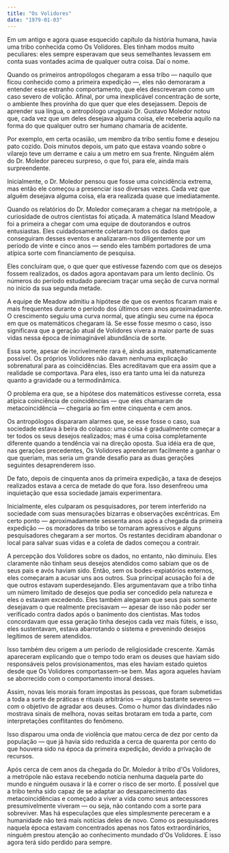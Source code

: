 ```yaml
---
title: "Os Volidores"
date: "1979-01-03"
---
```


Em um antigo e agora quase esquecido capítulo da história humana, havia uma tribo conhecida como Os Volidores. Eles tinham modos muito peculiares: eles sempre esperavam que seus semelhantes levassem em conta suas vontades acima de qualquer outra coisa. Daí o nome.

Quando os primeiros antropólogos chegaram a essa tribo — naquilo que ficou conhecido como a primeira expedição —, eles não demoraram a entender esse estranho comportamento, que eles descreveram como um caso severo de volição. Afinal, por uma inexplicável concentração de sorte, o ambiente lhes provinha do que quer que eles desejassem. Depois de aprender sua língua, o antropólogo uruguaio Dr. Gustavo Moledor notou que, cada vez que um deles desejava alguma coisa, ele receberia aquilo na forma do que qualquer outro ser humano chamaria de acidente.

Por exemplo, em certa ocasião, um membro da tribo sentiu fome e desejou pato cozido. Dois minutos depois, um pato que estava voando sobre o vilarejo teve um derrame e caiu a um metro em sua frente. Ninguém além do Dr. Moledor pareceu surpreso, o que foi, para ele, ainda mais surpreendente.

Inicialmente, o Dr. Moledor pensou que fosse uma coincidência extrema, mas então ele começou a presenciar isso diversas vezes. Cada vez que alguém desejava alguma coisa, ela era realizada quase que imediatamente.

Quando os relatórios do Dr. Moledor começaram a chegar na metrópole, a curiosidade de outros cientistas foi atiçada. A matemática Island Meadow foi a primeira a chegar com uma equipe de doutorandos e outros entusiastas. Eles cuidadosamente coletaram todos os dados que conseguiram desses eventos e analizaram-nos diligentemente por um período de vinte e cinco anos — sendo eles também portadores de uma atípica sorte com financiamento de pesquisa.

Eles concluíram que, o que quer que estivesse fazendo com que os desejos fossem realizados, os dados agora apontavam para um lento declínio. Os números do período estudado pareciam traçar uma seção de curva normal no início da sua segunda metade.

A equipe de Meadow admitiu a hipótese de que os eventos ficaram mais e mais frequentes durante o período dos últimos cem anos aproximadamente. O crescimento seguiu uma curva normal, que atingiu seu cume na época em que os matemáticos chegaram lá. Se esse fosse mesmo o caso, isso significava que a geração atual de Volidores vivera a maior parte de suas vidas nessa época de inimaginável abundância de sorte.

Essa sorte, apesar de incrivelmente rara é, ainda assim, matematicamente possível. Os próprios Volidores não davam nenhuma explicação sobrenatural para as coincidências. Eles acreditavam que era assim que a realidade se comportava. Para eles, isso era tanto uma lei da natureza quanto a gravidade ou a termodinâmica.

O problema era que, se a hipótese dos matemáticos estivesse correta, essa atípica coinciência de coincidências — que eles chamaram de metacoincidência — chegaria ao fim entre cinquenta e cem anos.

Os antropólogos dispararam alarmes que, se esse fosse o caso, sua sociedade estava à beira do colapso: uma coisa é gradualmente começar a ter todos os seus desejos realizados; mas é uma coisa completamente diferente quando a tendência vai na direção oposta. Sua idéia era de que, nas gerações precedentes, Os Volidores aprenderam facilmente a ganhar o que queriam, mas seria um grande desafio para as duas gerações seguintes desaprenderem isso.

De fato, depois de cinquenta anos da primeira expedição, a taxa de desejos realizados estava a cerca de metade do que fora. Isso desenfreou uma inquietação que essa sociedade jamais experimentara.

Inicialmente, eles culparam os pesquisadores, por terem interferido na sociedade com suas mensurações bizarras e observações excêntricas. Em certo ponto — aproximadamente sessenta anos após a chegada da primeira expedição — os moradores da tribo se tornaram agressivos e alguns pesquisadores chegaram a ser mortos. Os restantes decidiram abandonar o local para salvar suas vidas e a coleta de dados começou a contrair.

A percepção dos Volidores sobre os dados, no entanto, não diminuiu. Eles claramente não tinham seus desejos atendidos como sabiam que os de seus pais e avós haviam sido. Então, sem os bodes-expiatórios externos, eles começaram a acusar uns aos outros. Sua principal acusação foi a de que outros estavam superdesejando. Eles argumentavam que a tribo tinha um número limitado de desejos que podia ser concedido pela natureza e eles o estavam excedendo. Eles também alegaram que seus pais somente desejavam o que realmente precisavam — apesar de isso não poder ser verificado contra dados após o banimento dos cientistas. Mas todos concordavam que essa geração tinha desejos cada vez mais fúteis, e isso, eles sustentavam, estava abarrotando o sistema e prevenindo desejos legítimos de serem atendidos.

Isso também deu origem a um período de religiosidade crescente. Xamãs apareceram explicando que o tempo todo eram os deuses que haviam sido responsáveis pelos provisionamentos, mas eles haviam estado quietos desde que Os Volidores comportassem-se bem. Mas agora aqueles haviam se aborrecido com o comportamento imoral desses.

Assim, novas leis morais foram impostas às pessoas, que foram submetidas a toda a sorte de práticas e rituais arbitrários — alguns bastante severos — com o objetivo de agradar aos deuses. Como o humor das divindades não mostrava sinais de melhora, novas seitas brotaram em toda a parte, com interpretações conflitantes do fenômeno.

Isso disparou uma onda de violência que matou cerca de dez por cento da população — que já havia sido reduzida a cerca de quarenta por cento do que houvera sido na época da primeira expedição, devido a privação de recursos.

Após cerca de cem anos da chegada do Dr. Moledor à tribo d'Os Volidores, a metrópole não estava recebendo notícia nenhuma daquela parte do mundo e ninguém ousava ir lá e correr o risco de ser morto. É possível que a tribo tenha sido capaz de se adaptar ao desaparecimento das metacoincidências e começado a viver a vida como seus antecessores presumivelmente viveram — ou seja, não contando com a sorte para sobreviver. Mas há especulações que eles simplesmente pereceram e a humanidade não terá mais notícias deles de novo. Como os pesquisadores naquela época estavam concentrados apenas nos fatos extraordinários, ninguém prestou atenção ao conhecimento mundado d'Os Volidores. E isso agora terá sido perdido para sempre.
